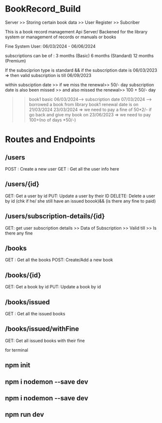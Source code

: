 # BookRecord_Build

Server  >> Storing certain book data
        >> User Register
        >> Subcriber

This is a book record management Api Server/ Backened for the library system or management of records or manuals or books

Fine System 
User: 06/03/2024 - 06/06/2024    <!-- exapmle -->
<!-- like he came on 09/06/2023 then fine is 50*3=150/-    -->
subscriptions can be of : 
3 months (Basic)
6 months (Standard)
12 months (Premium)

If the subsciprion type is standard && if the subscription date is 06/03/2023
=> then valid subscription is till 06/09/2023

within subsciption date >> if we miss the renewal>> 50/- day
subscription date is also been missed >> and also missed the renewal>> 100   + 50/- day

<!-- example  -->

>> book1
>> basic
>> 06/03/2024--> subscription date
>> 07/03/2024 --> borrowed a book from library
>> book1 renewal date is on 21/03/2024
>> 23/03/2024 => we need to pay a fine of 50*2/-
>> if go back and give my book on 23/06/2023  => we need to pay 100+(no of days *50/-)


# Routes and Endpoints 

## /users
POST : Create a new user 
GET : Get all the user info here
 

## /users/{id}
GET: Get a user by id
PUT: Update a user by their ID
DELETE: Delete a user by id (chk if he/ she still have an issued boook)&& (is there any fine to paid)

## /users/subscription-details/{id}
GET: get user subscription details
       >> Data of Subscription
       >> Valid till
       >> Is there any fine


## /books
GET : Get all the books
POST: Create/Add a new book 

## /books/{id}
GET: Get a book by id 
PUT: Update a book by id 

## /books/issued
GET : Get all the issued books

## /books/issued/withFine
GET: Get all issued books with their fine 








for terminal
## npm init
## npm i nodemon --save dev 
## npm i nodemon --save dev 
## npm run dev